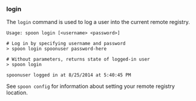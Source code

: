 ### login

The `login` command is used to log a user into the current remote registry.

```
Usage: spoon login [<username> <password>]
```

```
# Log in by specifying username and password
> spoon login spoonuser password-here

# Without parameters, returns state of logged-in user
> spoon login

spoonuser logged in at 8/25/2014 at 5:40:45 PM
```

See `spoon config` for information about setting your remote registry location.